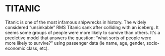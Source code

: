 # TITANIC
Titanic is one of the most infamous shipwrecks in history. The widely considered “unsinkable” RMS Titanic sank after colliding with an iceberg. It seems some groups of people were more likely to survive than others. It's a predictive model that answers the question: “what sorts of people were more likely to survive?” using passenger data (ie name, age, gender, socio-economic class, etc).
